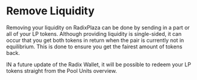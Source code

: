 # Remove Liquidity

Removing your liquidity on RadixPlaza can be done by sending in a part or all of your LP tokens. Although providing liquidity is single-sided, it can occur that you get both tokens in return when the pair is currently not in equilibrium. This is done to ensure you get the fairest amount of tokens back.

IN a future update of the Radix Wallet, it will be possible to redeem your LP tokens straight from the Pool Units overview.
